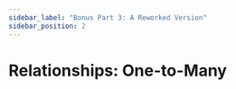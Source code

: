 ```yaml
---
sidebar_label: "Bonus Part 3: A Reworked Version"
sidebar_position: 2
---
```


# Relationships: One-to-Many
